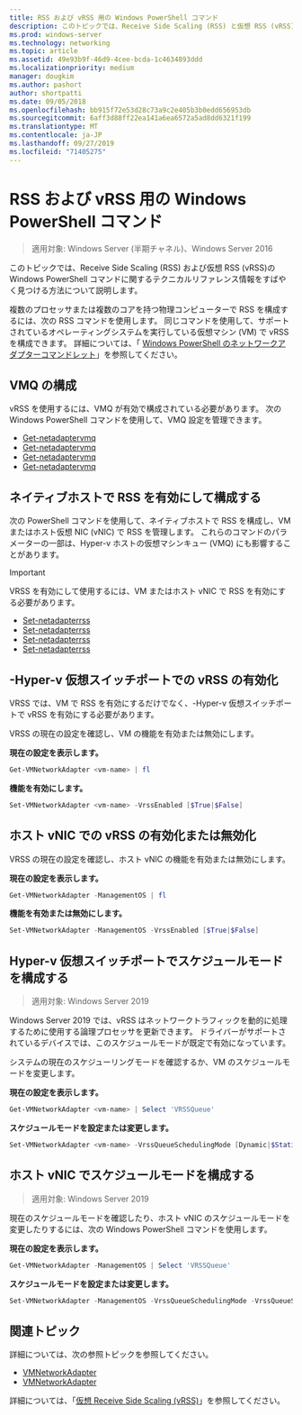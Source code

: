 ```yaml
---
title: RSS および vRSS 用の Windows PowerShell コマンド
description: このトピックでは、Receive Side Scaling (RSS) と仮想 RSS (vRSS) 用の Windows PowerShell コマンドに関するテクニカルリファレンス情報をすばやく見つける方法について説明します。
ms.prod: windows-server
ms.technology: networking
ms.topic: article
ms.assetid: 49e93b9f-46d9-4cee-bcda-1c4634893ddd
ms.localizationpriority: medium
manager: dougkim
ms.author: pashort
author: shortpatti
ms.date: 09/05/2018
ms.openlocfilehash: bb915f72e53d28c73a9c2e405b3b0edd656953db
ms.sourcegitcommit: 6aff3d88ff22ea141a6ea6572a5ad8dd6321f199
ms.translationtype: MT
ms.contentlocale: ja-JP
ms.lasthandoff: 09/27/2019
ms.locfileid: "71405275"
---
```

# <a name="windows-powershell-commands-for-rss-and-vrss"></a>RSS および vRSS 用の Windows PowerShell コマンド

>適用対象: Windows Server (半期チャネル)、Windows Server 2016

このトピックでは、Receive Side Scaling \(RSS\) および仮想 RSS \(vRSS\)の Windows PowerShell コマンドに関するテクニカルリファレンス情報をすばやく見つける方法について説明します。

複数のプロセッサまたは複数のコアを持つ物理コンピューターで RSS を構成するには、次の RSS コマンドを使用します。 同じコマンドを使用して、サポートされているオペレーティングシステムを実行している仮想マシン \(VM\) で vRSS を構成できます。 詳細については、「 [Windows PowerShell のネットワークアダプターコマンドレット](https://docs.microsoft.com/powershell/module/netadapter/?view=win10-ps)」を参照してください。

## <a name="configure-vmq"></a>VMQ の構成

vRSS を使用するには、VMQ が有効で構成されている必要があります。 次の Windows PowerShell コマンドを使用して、VMQ 設定を管理できます。

- [Get-netadaptervmq](https://docs.microsoft.com/powershell/module/netadapter/disable-netadaptervmq?view=win10-ps)
- [Get-netadaptervmq](https://docs.microsoft.com/powershell/module/netadapter/enable-netadaptervmq?view=win10-ps)
- [Get-netadaptervmq](https://docs.microsoft.com/powershell/module/netadapter/get-netadaptervmq?view=win10-ps)
- [Get-netadaptervmq](https://docs.microsoft.com/powershell/module/netadapter/set-netadaptervmq?view=win10-ps)

## <a name="enable-and-configure-rss-on-a-native-host"></a>ネイティブホストで RSS を有効にして構成する

次の PowerShell コマンドを使用して、ネイティブホストで RSS を構成し、VM またはホスト仮想 NIC (vNIC) で RSS を管理します。 これらのコマンドのパラメーターの一部は、Hyper-v ホストの仮想マシンキュー \(VMQ\) にも影響することがあります。  

>[!IMPORTANT]
>VRSS を有効にして使用するには、VM またはホスト vNIC で RSS を有効にする必要があります。

- [Set-netadapterrss](https://docs.microsoft.com/powershell/module/netadapter/disable-netadapterrss?view=win10-ps)
- [Set-netadapterrss](https://docs.microsoft.com/powershell/module/netadapter/enable-netadapterrss?view=win10-ps)
- [Set-netadapterrss](https://docs.microsoft.com/powershell/module/netadapter/get-netadapterrss?view=win10-ps)
- [Set-netadapterrss](https://docs.microsoft.com/powershell/module/netadapter/Set-NetAdapterRss?view=win10-ps)

## <a name="enable-vrss-on-the-hyper-v-virtual-switch-port"></a>\-Hyper-v 仮想スイッチポートでの vRSS の有効化

VRSS では、VM で RSS を有効にするだけでなく、\-Hyper-v 仮想スイッチポートで vRSS を有効にする必要があります。 

VRSS の現在の設定を確認し、VM の機能を有効または無効にします。

   **現在の設定を表示します。** 

   ```PowerShell
   Get-VMNetworkAdapter <vm-name> | fl
   ```

   **機能を有効にします。**
   
   ```PowerShell
   Set-VMNetworkAdapter <vm-name> -VrssEnabled [$True|$False]
   ```

## <a name="enable-or-disable-vrss-on-a-host-vnic"></a>ホスト vNIC での vRSS の有効化または無効化

VRSS の現在の設定を確認し、ホスト vNIC の機能を有効または無効にします。

   **現在の設定を表示します。** 

   ```PowerShell
   Get-VMNetworkAdapter -ManagementOS | fl
   ```

   **機能を有効または無効にします。** 

   ```PowerShell
   Set-VMNetworkAdapter -ManagementOS -VrssEnabled [$True|$False]
   ```

## <a name="configure-the-scheduling-mode-on-the-hyper-v-virtual-switch-port"></a>Hyper-v 仮想スイッチポートでスケジュールモードを構成する 
>適用対象: Windows Server 2019

Windows Server 2019 では、vRSS はネットワークトラフィックを動的に処理するために使用する論理プロセッサを更新できます。  ドライバーがサポートされているデバイスでは、このスケジュールモードが既定で有効になっています。 

システムの現在のスケジューリングモードを確認するか、VM のスケジュールモードを変更します。

   **現在の設定を表示します。** 

   ```PowerShell
   Get-VMNetworkAdapter <vm-name> | Select 'VRSSQueue'
   ```

   **スケジュールモードを設定または変更します。**

   ```PowerShell
   Set-VMNetworkAdapter <vm-name> -VrssQueueSchedulingMode [Dynamic|$StaticVrss|StaticVMQ]
   ```

## <a name="configure-the-scheduling-mode-on-a-host-vnic"></a>ホスト vNIC でスケジュールモードを構成する
>適用対象: Windows Server 2019

現在のスケジュールモードを確認したり、ホスト vNIC のスケジュールモードを変更したりするには、次の Windows PowerShell コマンドを使用します。

   **現在の設定を表示します。** 

   ```PowerShell
   Get-VMNetworkAdapter -ManagementOS | Select 'VRSSQueue'
   ```

   **スケジュールモードを設定または変更します。** 

   ```PowerShell
   Set-VMNetworkAdapter -ManagementOS -VrssQueueSchedulingMode -VrssQueueSchedulingMode [Dynamic|$StaticVrss|StaticVMQ]
   ```


## <a name="related-topics"></a>関連トピック 
詳細については、次の参照トピックを参照してください。

- [VMNetworkAdapter](https://technet.microsoft.com/itpro/powershell/windows/hyper-v/get-vmnetworkadapter)
- [VMNetworkAdapter](https://technet.microsoft.com/itpro/powershell/windows/hyper-v/set-vmnetworkadapter)

詳細については、「[仮想 Receive Side Scaling (vRSS)](vrss-top.md)」を参照してください。
